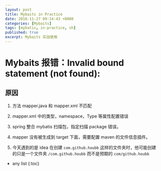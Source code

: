 ```yaml
---
layout: post
title: Mybaits in Practice
date: 2018-11-27 09:14:43 +0800
categories: [Mybaits]
tags: [mybatis, in-practice, sh]
published: true
excerpt: Mybaits 实战使用
---
```


# Mybaits 报错：Invalid bound statement (not found): 

## 原因

1. 方法 mapper.java 和 mapper.xml 不匹配

2. mapper.xml 中的类型，namespace，Type 等属性配置错误

3. spring 整合 mybatis 扫描包，指定扫描 package 错误。

4. mapper 没有被生成到 target 下面，需要配置 maven 的文件信息插件。

5. 今天遇到的是 idea 在创建 `com.github.houbb` 这样的文件夹时，他可能创建的只是一个文件夹 `/com.github.houbb` 而不是预期的 `com/github.houbb`

* any list
{:toc}